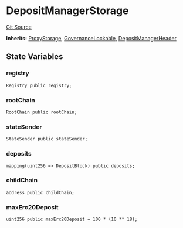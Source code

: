 # DepositManagerStorage
[Git Source](https://github.com/maticnetwork/contracts/blob/155f729fd8db0676297384375468d4d45b8aa44e/contracts/root/depositManager/DepositManagerStorage.sol)

**Inherits:**
[ProxyStorage](/contracts/common/misc/ProxyStorage.sol/contract.ProxyStorage.md), [GovernanceLockable](/contracts/common/mixin/GovernanceLockable.sol/contract.GovernanceLockable.md), [DepositManagerHeader](/contracts/root/depositManager/DepositManagerStorage.sol/contract.DepositManagerHeader.md)


## State Variables
### registry

```solidity
Registry public registry;
```


### rootChain

```solidity
RootChain public rootChain;
```


### stateSender

```solidity
StateSender public stateSender;
```


### deposits

```solidity
mapping(uint256 => DepositBlock) public deposits;
```


### childChain

```solidity
address public childChain;
```


### maxErc20Deposit

```solidity
uint256 public maxErc20Deposit = 100 * (10 ** 18);
```


